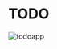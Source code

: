 # TODO
![todoapp](https://user-images.githubusercontent.com/25949472/75023875-e2ed6080-54db-11ea-9887-c357791e1d2a.gif)